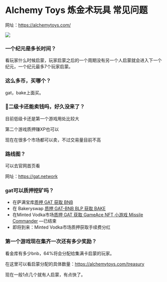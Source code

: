 # Alchemy Toys 炼金术玩具 常见问题

网址：https://alchemytoys.com/

![](https://gat.network/wp-content/uploads/2021/07/Logo-small-AT-400x142.png)

### 一个纪元是多长时间？

看玩家什么时候启蒙，玩家启蒙之后的一个周期没有另一个人启蒙就会进入下一个纪元，一个纪元最多7个玩家启蒙。

### 这么多币，买哪个？

gat，bake上面买。

### 🥶二级卡还能卖钱吗，好久没来了？

目前低级卡还是第一个游戏用处比较大

第二个游戏质押赚XP也可以

现在在很多个市场都可以卖，不过交易量目前不高

### 路线图？

可以去官网首页看

网址：https://gat.network

### gat可以质押挖矿吗？

- 在萨满宝库[质押 GAT 获取 BNB](https://alchemytoys.com/shamans-vault) 
- 在 Bakeryswap [质押 GAT-BNB BLP 获取 BAKE](https://www.bakeryswap.org/#/bakery/BAKE/GAT-BNB%20BLP) 
- 在Minted Vodka市场[质押 GAT 获取 GameAce NFT 小游戏 Missile Commander](https://minted.vodka/cocktails) —已结束
- 即将到来：Minted Vodka市场质押获取手续费分红

### 第一个游戏现在集齐一次还有多少奖励？

看金库有多少bnb，64%将会分配给集满卡启蒙的玩家。

在这里可以看启蒙分配的具体数量：https://alchemytoys.com/treasury

现在一般1点几个就有人启蒙，有点快了。

